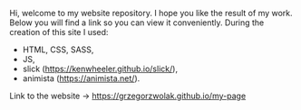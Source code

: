 Hi,
welcome to my website repository. I hope you like the result of my work. Below you will find a link so you can view it conveniently.
During the creation of this site I used:
- HTML, CSS, SASS,
- JS,
- slick (https://kenwheeler.github.io/slick/),
- animista (https://animista.net/).

Link to the website -> https://grzegorzwolak.github.io/my-page